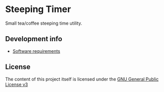# Steeping Timer

Small tea/coffee steeping time utility.

## Development info
- [Software requirements](docs/sw_requirements.md)

## License
The content of this project itself is licensed under the [GNU General Public License v3](LICENSE)
